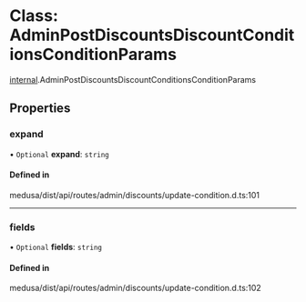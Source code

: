 # Class: AdminPostDiscountsDiscountConditionsConditionParams

[internal](../modules/internal-7.md).AdminPostDiscountsDiscountConditionsConditionParams

## Properties

### expand

• `Optional` **expand**: `string`

#### Defined in

medusa/dist/api/routes/admin/discounts/update-condition.d.ts:101

___

### fields

• `Optional` **fields**: `string`

#### Defined in

medusa/dist/api/routes/admin/discounts/update-condition.d.ts:102
